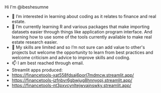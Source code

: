 Hi I'm @ibeshesumne
- 👀 I’m interested in learning about coding as it relates to finance and real estate. 
- 🌱 I’m currently learning R and various packages that make importing datasets easier through things like application program interface. And learning how to use some of the tools currently available to make real estate research easier. 
- 💞️ My skills are limited and so I’m not sure can add value to other's projects but welcome the opportunity to learn from best practices and welcome criticism and advice to improve skills and coding.  
- 📫 I am best reached through email.
- Streamlit apps produced:
- https://financetools-xat558fdsaj6porl7mdmcw.streamlit.app/
- https://financetools-jzfnbvr6gbwjug8hnnyopj.streamlit.app/
- https://financetools-nt3pxvcynltejwvajnswky.streamlit.app/


<!---
ibeshesumne/ibeshesumne is a ✨ special ✨ repository because its `README.md` (this file) appears on your GitHub profile.
You can click the Preview link to take a look at your changes.
--->
